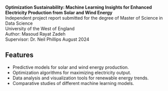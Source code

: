
**Optimization Sustainability: Machine Learning Insights for Enhanced Electricity Production from Solar and Wind Energy**  
Independent project report submitted for the degree of Master of Science in Data Science  
University of the West of England  
Author: Masoud Rayat Zadeh  
Supervisor: Dr. Neil Phillips
August 2024



## Features

- Predictive models for solar and wind energy production.
- Optimization algorithms for maximizing electricity output.
- Data analysis and visualization tools for renewable energy trends.
- Comparative studies of different machine learning models.


